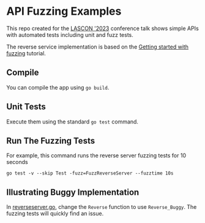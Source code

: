 # API Fuzzing Examples

This repo created for the [LASCON '2023](https://www.lascon.org)
conference talk shows simple APIs with automated tests including
unit and fuzz tests.

The reverse service implementation is based on the
[Getting started with fuzzing](https://go.dev/doc/tutorial/fuzz)
tutorial.

## Compile

You can compile the app using `go build`.

## Unit Tests

Execute them using the standard `go test` command.

## Run The Fuzzing Tests

For example, this command runs the reverse server fuzzing
tests for 10 seconds

`go test -v --skip Test -fuzz=FuzzReverseServer --fuzztime 10s`

## Illustrating Buggy Implementation

In [reverseserver.go](reverseserver.go), change the `Reverse`
function to use `Reverse_Buggy`.
The fuzzing tests will quickly find an issue.

